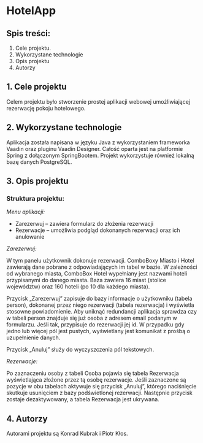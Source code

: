 # HotelApp

## Spis treści:

1. Cele projektu.
2. Wykorzystane technologie
3. Opis projektu
4. Autorzy


## 1. Cele projektu

Celem projektu było stworzenie prostej aplikacji webowej umożliwiającej rezerwację pokoju hotelowego. 

## 2. Wykorzystane technologie

Aplikacja została napisana w języku Java z wykorzystaniem frameworka Vaadin oraz pluginu Vaadin Designer. Całość oparta jest na platformie Spring z dołączonym SpringBootem. Projekt wykorzystuje również lokalną bazę danych PostgreSQL.

## 3. Opis projektu

### Struktura projektu:

*Menu aplikacji:*

*	Zarezerwuj – zawiera formularz do złożenia rezerwacji
*	Rezerwacje – umożliwia podgląd dokonanych rezerwacji oraz ich anulowanie

*Zarezerwuj:*

W tym panelu użytkownik dokonuje rezerwacji. ComboBoxy Miasto i Hotel zawierają dane pobrane z odpowiadających im tabel w bazie. W zależności od wybranego miasta, ComboBox Hotel wypełniany jest nazwami hoteli przypisanymi do danego miasta. Baza zawiera 16 miast (stolice województw) oraz 160 hoteli (po 10 dla każdego miasta).

Przycisk „Zarezerwuj” zapisuje do bazy informacje o użytkowniku (tabela person), dokonanej przez niego rezerwacji (tabela rezerwacja) i wyświetla stosowne powiadomienie. Aby uniknąć redundancji aplikacja sprawdza czy w tabeli person znajduje się już osoba z adresem email podanym w formularzu. Jeśli tak, przypisuje do rezerwacji jej id. W przypadku gdy jedno lub więcej pól jest pustych, wyświetlany jest komunikat z prośbą o uzupełnienie danych.

Przycisk „Anuluj” służy do wyczyszczenia pól tekstowych.

*Rezerwacje:*

Po zaznaczeniu osoby z tabeli Osoba pojawia się tabela Rezerwacja wyświetlająca złożone przez tą osobę rezerwacje. Jeśli zaznaczone są pozycje w obu tabelach aktywuje się przycisk „Anuluj”, którego naciśnięcie skutkuje usunięciem z bazy podświetlonej rezerwacji. Następnie przycisk zostaje dezaktywowany, a tabela Rezerwacja jest ukrywana.

## 4. Autorzy

Autorami projektu są Konrad Kubrak i Piotr Kłos.
